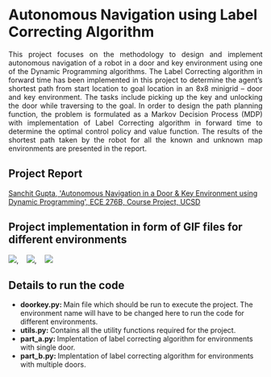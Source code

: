 # Autonomous Navigation using Label Correcting Algorithm 

<p align="justify">
This project focuses on the methodology to design and implement autonomous navigation of a robot in a door and key environment using one of the Dynamic Programming algorithms. The Label Correcting algorithm in forward time has been implemented in this project to determine the agent’s shortest path from start location to goal location in an 8x8 minigrid – door and key environment. The tasks include picking up the key and unlocking the door while traversing to the goal. In order to design the path planning function, the problem is formulated as a Markov Decision Process (MDP) with implementation of Label Correcting algorithm in forward time to determine the optimal control policy and value function. The results of the shortest path taken by the robot for all the known and unknown map environments are presented in the report.
</p>

## Project Report
[Sanchit Gupta, 'Autonomous Navigation in a Door & Key Environment using Dynamic Programming', ECE 276B, Course Project, UCSD](https://github.com/sanchit3103/motion_planning/blob/main/label_correcting_algo/Report.pdf)

## Project implementation in form of GIF files for different environments
<p align="center">
  
  <img src = "https://user-images.githubusercontent.com/4907348/208604724-f22f20a8-b07f-4729-bba7-b64be0909588.gif"/>, &nbsp;&nbsp; <img src = "https://user-images.githubusercontent.com/4907348/208604798-a7bf1d2b-75d6-44b8-a9fa-27eeaf0356d8.gif"/>, &nbsp;&nbsp; <img src = "https://user-images.githubusercontent.com/4907348/208604831-a8da8a94-fd6f-4a7f-9253-a8a882f55d78.gif" /> 
  
</p>

## Details to run the code

* <b> doorkey.py: </b> Main file which should be run to execute the project. The environment name will have to be changed here to run the code for different environments.
* <b> utils.py: </b> Contains all the utility functions required for the project.
* <b> part_a.py: </b> Implentation of label correcting algorithm for environments with single door.
* <b> part_b.py: </b> Implentation of label correcting algorithm for environments with multiple doors.
